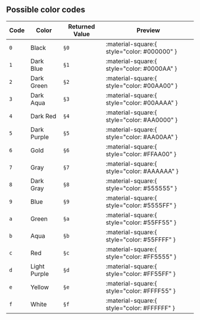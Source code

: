## Possible color codes

| Code | Color        | Returned Value | Preview                                       |
|------|--------------|----------------|-----------------------------------------------|
| `0`  | Black        | `§0`           | :material-square:{ style="color: #000000" } |
| `1`  | Dark Blue    | `§1`           | :material-square:{ style="color: #0000AA" } |
| `2`  | Dark Green   | `§2`           | :material-square:{ style="color: #00AA00" } |
| `3`  | Dark Aqua    | `§3`           | :material-square:{ style="color: #00AAAA" } |
| `4`  | Dark Red     | `§4`           | :material-square:{ style="color: #AA0000" } |
| `5`  | Dark Purple  | `§5`           | :material-square:{ style="color: #AA00AA" } |
| `6`  | Gold         | `§6`           | :material-square:{ style="color: #FFAA00" } |
| `7`  | Gray         | `§7`           | :material-square:{ style="color: #AAAAAA" } |
| `8`  | Dark Gray    | `§8`           | :material-square:{ style="color: #555555" } |
| `9`  | Blue         | `§9`           | :material-square:{ style="color: #5555FF" } |
| `a`  | Green        | `§a`           | :material-square:{ style="color: #55FF55" } |
| `b`  | Aqua         | `§b`           | :material-square:{ style="color: #55FFFF" } |
| `c`  | Red          | `§c`           | :material-square:{ style="color: #FF5555" } |
| `d`  | Light Purple | `§d`           | :material-square:{ style="color: #FF55FF" } |
| `e`  | Yellow       | `§e`           | :material-square:{ style="color: #FFFF55" } |
| `f`  | White        | `§f`           | :material-square:{ style="color: #FFFFFF" } |